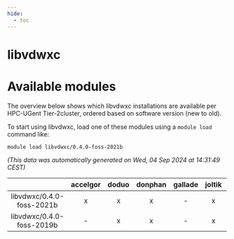 ```yaml
---
hide:
  - toc
---
```


libvdwxc
========

# Available modules


The overview below shows which libvdwxc installations are available per HPC-UGent Tier-2cluster, ordered based on software version (new to old).

To start using libvdwxc, load one of these modules using a `module load` command like:

```shell
module load libvdwxc/0.4.0-foss-2021b
```

*(This data was automatically generated on Wed, 04 Sep 2024 at 14:31:49 CEST)*  

| |accelgor|doduo|donphan|gallade|joltik|shinx|skitty|
| :---: | :---: | :---: | :---: | :---: | :---: | :---: | :---: |
|libvdwxc/0.4.0-foss-2021b|x|x|x|-|x|-|x|
|libvdwxc/0.4.0-foss-2019b|-|x|x|-|x|-|x|
